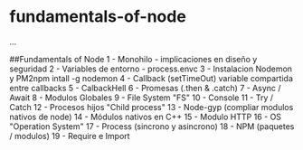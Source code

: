 # fundamentals-of-node

...

##Fundamentals of Node
1 - Monohilo - implicaciones en diseño y seguridad
2 - Variables de entorno - process.envc
3 - Instalacion Nodemon y PM2npm intall -g nodemon
4 - Callback (setTimeOut) variable compartida entre callbacks
5 - CalbackHell
6 - Promesas (.then & .catch)
7 - Async / Await
8 - Modulos Globales
9 - File System "FS"
10 - Console
11 - Try / Catch
12 - Procesos hijos "Child process"
13 - Node-gyp (compliar modulos nativos de node)
14 - Módulos nativos en C++
15 - Modulo HTTP
16 - OS "Operation System"
17 - Process (sincrono y asincrono)
18 - NPM (paquetes / modulos)
19 - Require e Import